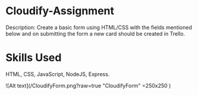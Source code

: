 # Cloudify-Assignment

Description: Create a basic form using HTML/CSS with the fields mentioned below and on submitting the form a new card should be created in Trello.

# Skills Used

HTML, CSS, JavaScript, NodeJS, Express.

![Alt text](/CloudifyForm.png?raw=true "CloudifyForm" =250x250 )
